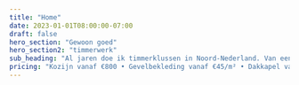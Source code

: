 ```yaml
---
title: "Home"
date: 2023-01-01T08:00:00-07:00
draft: false
hero_section: "Gewoon goed"
hero_section2: "timmerwerk"
sub_heading: "Al jaren doe ik timmerklussen in Noord-Nederland. Van een kozijn vervangen tot een dakkapel erbij - werk dat lang meegaat, voor een eerlijke prijs."
pricing: "Kozijn vanaf €800 • Gevelbekleding vanaf €45/m² • Dakkapel vanaf €8.500"
---
```

